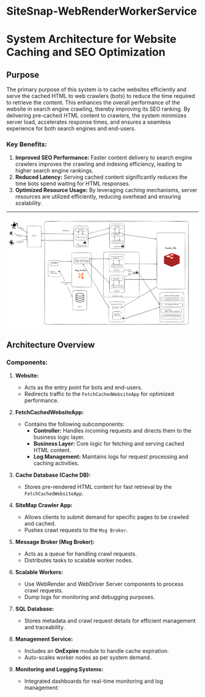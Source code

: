 # SiteSnap-WebRenderWorkerService


# System Architecture for Website Caching and SEO Optimization

## Purpose

The primary purpose of this system is to cache websites efficiently and serve the cached HTML to web crawlers (bots) to reduce the time required to retrieve the content. This enhances the overall performance of the website in search engine crawling, thereby improving its SEO ranking. By delivering pre-cached HTML content to crawlers, the system minimizes server load, accelerates response times, and ensures a seamless experience for both search engines and end-users.

### Key Benefits:
1. **Improved SEO Performance:** Faster content delivery to search engine crawlers improves the crawling and indexing efficiency, leading to higher search engine rankings.
2. **Reduced Latency:** Serving cached content significantly reduces the time bots spend waiting for HTML responses.
3. **Optimized Resource Usage:** By leveraging caching mechanisms, server resources are utilized efficiently, reducing overhead and ensuring scalability.

---
![System_Archi](https://github.com/panditaditya0/SiteSnap-WebRenderWorkerService/blob/main/systemArchi.png)






## Architecture Overview

### Components:
1. **Website:**
    - Acts as the entry point for bots and end-users.
    - Redirects traffic to the `FetchCachedWebsiteApp` for optimized performance.

2. **FetchCachedWebsiteApp:**
    - Contains the following subcomponents:
        - **Controller:** Handles incoming requests and directs them to the business logic layer.
        - **Business Layer:** Core logic for fetching and serving cached HTML content.
        - **Log Management:** Maintains logs for request processing and caching activities.

3. **Cache Database (Cache DB):**
    - Stores pre-rendered HTML content for fast retrieval by the `FetchCachedWebsiteApp`.

4. **SiteMap Crawler App:**
    - Allows clients to submit demand for specific pages to be crawled and cached.
    - Pushes crawl requests to the `Msg Broker`.

5. **Message Broker (Msg Broker):**
    - Acts as a queue for handling crawl requests.
    - Distributes tasks to scalable worker nodes.

6. **Scalable Workers:**
    - Use WebRender and WebDriver Server components to process crawl requests.
    - Dump logs for monitoring and debugging purposes.

7. **SQL Database:**
    - Stores metadata and crawl request details for efficient management and traceability.

8. **Management Service:**
    - Includes an **OnExpire** module to handle cache expiration.
    - Auto-scales worker nodes as per system demand.

9. **Monitoring and Logging Systems:**
    - Integrated dashboards for real-time monitoring and log management:

